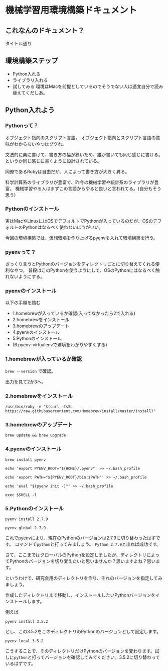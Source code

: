 # 機械学習用環境構築ドキュメント

## これなんのドキュメント？
タイトル通り

## 環境構築ステップ
- Python入れる
- ライブラリ入れる
- 試してみる
環境はMacを前提としているのでそうでない人は適宜自分で読み替えてくだしあ。

## Python入れよう
### Pythonって？
オブジェクト指向のスクリプト言語。
オブジェクト指向とスクリプト言語の意味がわからないやつはググれ。

文法的に楽に書けて、書き方の幅が狭いため、誰が書いても同じ感じに書ける。というか同じ感じに書くように設計されている。

同僚であるRubyは自由だが、人によって書き方が大きく異る。

科学計算系のライブラリが豊富で、昨今の機械学習や統計系のライブラリが豊富。
機械学習やる人はまずこの言語からやると良いと言われてる。(自分もそう思う)

### Pythonのインストール
実はMacやLinuxにはOSでデフォルトでPythonが入っているのだが、OSのデフォルトのPythonはなるべく使わないほうがいい。

今回の環境構築では、仮想環境を作り上げるpyenvを入れて環境構築を行う。

### pyenvって？
ざっくり言うとPythonのバージョンをディレクトリごとに切り替えてくれる便利なやつ。
普段はこのPythonを使うようにして、OSのPythonにはなるべく触れないようにする。

### pyenvのインストール
以下の手順を踏む

- 1.homebrewが入っているか確認(入ってなかったら2で入れる)
- 2.homebrewをインストール
- 3.homebrewのアップデート
- 4.pyenvのインストール
- 5.Pythonのインストール
- (6.pyenv-virtualenvで環境をわかりやすくする)

### 1.homebrewが入っているか確認
`brew --version`
で確認。

出力を見て2か3へ。

### 2.homebrewをインストール
`/usr/bin/ruby -e "$(curl -fsSL https://raw.githubusercontent.com/Homebrew/install/master/install)"
`

### 3.homebrewのアップデート
`brew update && brew upgrade`

### 4.pyenvのインストール
`brew install pyenv`

`echo 'export PYENV_ROOT="${HOME}/.pyenv"' >> ~/.bash_profile`

`echo 'export PATH="${PYENV_ROOT}/bin:$PATH"' >> ~/.bash_profile`

`echo 'eval "$(pyenv init -)"' >> ~/.bash_profile`

`exec $SHELL -l`

### 5.Pythonのインストール
`pyenv install 2.7.9`

`pyenv global 2.7.9`

これでpyenvにより、現在のPythonのバージョンは2.7.9に切り替わったはずです。
コマンドで`python`と打ってみましょう。
`Python 2.7.9`と出れば成功です。

さて、ここまではグローバルのPythonを設定しましたが、ディレクトリによってPythonのバージョンを切り変えたいと思いませんか？思いますよね？思います。

というわけで、研究会用のディレクトリを作り、それのバージョンを指定してみましょう。

作成したディレクトリまで移動し、インストールしたいPythonバージョンをインストールします。

例えば

`pyenv install 3.5.2`

とし、この3.5.2をこのディレクトリのPythonのバージョンとして設定します。

`pyenv local 3.5.2`

こうすることで、そのディレクトリだけPythonのバージョンを変わります。試しに`python`と打ってバージョンを確認してみてください。3.5.2に切り替わっているはずです。
